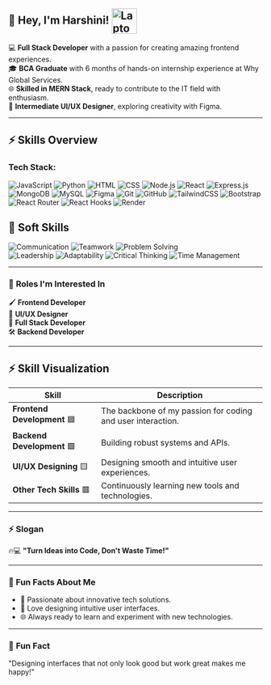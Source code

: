 ## 👋 Hey, I'm Harshini! <img src="https://cdn-icons-gif.flaticon.com/17905/17905242.gif" alt="Laptop Girl" width="50" height="50" style="vertical-align: middle;">

💻 **Full Stack Developer** with a passion for creating amazing frontend experiences.  
🎓 **BCA Graduate** with 6 months of hands-on internship experience at Why Global Services.  
🌐 **Skilled in MERN Stack**, ready to contribute to the IT field with enthusiasm.  
🎨 **Intermediate UI/UX Designer**, exploring creativity with Figma.



---
## ⚡️ Skills Overview  

### **Tech Stack:**  

![JavaScript](https://img.shields.io/badge/JavaScript-F7DF1E?style=for-the-badge&logo=javascript&logoColor=black) 
![Python](https://img.shields.io/badge/Python-3776AB?style=for-the-badge&logo=python&logoColor=white) 
![HTML](https://img.shields.io/badge/HTML-E34F26?style=for-the-badge&logo=html5&logoColor=white) 
![CSS](https://img.shields.io/badge/CSS-1572B6?style=for-the-badge&logo=css3&logoColor=white) 
![Node.js](https://img.shields.io/badge/Node.js-339933?style=for-the-badge&logo=node.js&logoColor=white) 
![React](https://img.shields.io/badge/React-61DAFB?style=for-the-badge&logo=react&logoColor=black) 
![Express.js](https://img.shields.io/badge/Express.js-000000?style=for-the-badge&logo=express&logoColor=white) 
![MongoDB](https://img.shields.io/badge/MongoDB-47A248?style=for-the-badge&logo=mongodb&logoColor=white) 
![MySQL](https://img.shields.io/badge/MySQL-4479A1?style=for-the-badge&logo=mysql&logoColor=white) 
![Figma](https://img.shields.io/badge/Figma-F24E1E?style=for-the-badge&logo=figma&logoColor=white) 
![Git](https://img.shields.io/badge/Git-F05032?style=for-the-badge&logo=git&logoColor=white) 
![GitHub](https://img.shields.io/badge/GitHub-181717?style=for-the-badge&logo=github&logoColor=white) 
![TailwindCSS](https://img.shields.io/badge/TailwindCSS-38B2AC?style=for-the-badge&logo=tailwind-css&logoColor=white) 
![Bootstrap](https://img.shields.io/badge/Bootstrap-7952B3?style=for-the-badge&logo=bootstrap&logoColor=white) 
![React Router](https://img.shields.io/badge/React_Router-CA4245?style=for-the-badge&logo=react-router&logoColor=white) 
![React Hooks](https://img.shields.io/badge/React_Hooks-61DAFB?style=for-the-badge&logo=react&logoColor=black) 
![Render](https://img.shields.io/badge/Render-46E3B7?style=for-the-badge&logo=render&logoColor=white)
## 💼 Soft Skills  

![Communication](https://img.shields.io/badge/Communication-Blue?style=for-the-badge) 
![Teamwork](https://img.shields.io/badge/Teamwork-Blue?style=for-the-badge) 
![Problem Solving](https://img.shields.io/badge/Problem%20Solving-Blue?style=for-the-badge)  
![Leadership](https://img.shields.io/badge/Leadership-Blue?style=for-the-badge) 
![Adaptability](https://img.shields.io/badge/Adaptability-Blue?style=for-the-badge) 
![Critical Thinking](https://img.shields.io/badge/Critical%20Thinking-Blue?style=for-the-badge) 
![Time Management](https://img.shields.io/badge/Time%20Management-Blue?style=for-the-badge) 

---

### 🚀 **Roles I'm Interested In**  
🖌️ **Frontend Developer**  
🎨 **UI/UX Designer**  
🌟 **Full Stack Developer**  
🛠️ **Backend Developer**

---

## ⚡️ Skill Visualization

| Skill                | Description                                      |
|----------------------|--------------------------------------------------|
| **Frontend Development** 🟦 | The backbone of my passion for coding and user interaction. |
| **Backend Development** 🟩   | Building robust systems and APIs.           |
| **UI/UX Designing** 🟨        | Designing smooth and intuitive user experiences. |
| **Other Tech Skills** 🟥      | Continuously learning new tools and technologies. |

---

### ⚡️ **Slogan**  
🔥💻 **"Turn Ideas into Code, Don't Waste Time!"**

---

### 🌟 Fun Facts About Me
- 🚀 Passionate about innovative tech solutions.
- 🎨 Love designing intuitive user interfaces.
- 🌐 Always ready to learn and experiment with new technologies.

---

### 🎉 **Fun Fact**  
"Designing interfaces that not only look good but work great makes me happy!"

